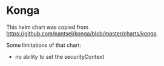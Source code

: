 # Konga

This helm chart was copied from https://github.com/pantsel/konga/blob/master/charts/konga.

Some limitations of that chart:

- no ability to set the securityContext
